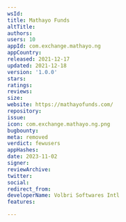 ```yaml
---
wsId: 
title: Mathayo Funds
altTitle: 
authors: 
users: 10
appId: com.exchange.mathayo.ng
appCountry: 
released: 2021-12-17
updated: 2021-12-18
version: '1.0.0'
stars: 
ratings: 
reviews: 
size: 
website: https://mathayofunds.com/
repository: 
issue: 
icon: com.exchange.mathayo.ng.png
bugbounty: 
meta: removed
verdict: fewusers
appHashes: 
date: 2023-11-02
signer: 
reviewArchive: 
twitter: 
social: 
redirect_from: 
developerName: Volbri Softwares Intl
features: 

---
```


